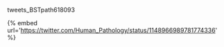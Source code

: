 tweets_BSTpath618093

{% embed url='https://twitter.com/Human_Pathology/status/1148966989781774336' %}
